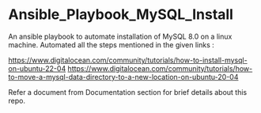 # Ansible_Playbook_MySQL_Install

An ansible playbook to automate installation of MySQL 8.0 on a linux machine. Automated all the steps mentioned in the given links : 

https://www.digitalocean.com/community/tutorials/how-to-install-mysql-on-ubuntu-22-04 
https://www.digitalocean.com/community/tutorials/how-to-move-a-mysql-data-directory-to-a-new-location-on-ubuntu-20-04

Refer a document from Documentation section for brief details about this repo.
